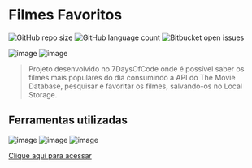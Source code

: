 # Filmes Favoritos

![GitHub repo size](https://img.shields.io/github/repo-size/davimcostaa/api_movies?style=for-the-badge)
![GitHub language count](https://img.shields.io/github/languages/count/davimcostaa/api_movies?style=for-the-badge)
![Bitbucket open issues](https://img.shields.io/github/issues/davimcostaa/api_movies?style=for-the-badge)

![image](https://user-images.githubusercontent.com/92067624/219143987-e20c7af9-968f-4d4f-90d9-1db6f0c68112.png)
![image](https://user-images.githubusercontent.com/92067624/219145911-64186961-b0ca-4beb-a5be-1101290fb218.png)


> Projeto desenvolvido no 7DaysOfCode onde é possível saber os filmes mais populares do dia consumindo a API do The Movie Database, 
pesquisar e favoritar os filmes, salvando-os no Local Storage.


## Ferramentas utilizadas

![image](https://img.shields.io/badge/JavaScript-F7DF1E?style=for-the-badge&logo=javascript&logoColor=black)
![image](https://img.shields.io/badge/HTML5-E34F26?style=for-the-badge&logo=html5&logoColor=white)
![image](https://img.shields.io/badge/CSS3-1572B6?style=for-the-badge&logo=css3&logoColor=white)

[Clique aqui para acessar](https://api-movies-bice.vercel.app)
